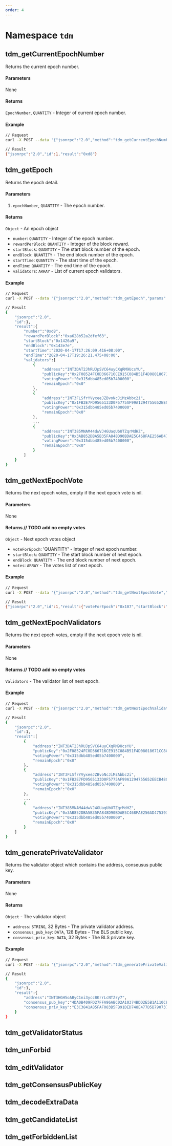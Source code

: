 ```yaml
---
order: 4
---
```


# Namespace `tdm`

## tdm_getCurrentEpochNumber
Returns the current epoch number.

#### Parameters
None

#### Returns
`EpochNumber`, `QUANTITY` - Integer of current epoch number.

#### Example

```bash
// Request
curl -X POST --data '{"jsonrpc":"2.0","method":"tdm_getCurrentEpochNumber","params":[],"id":1}' -H 'content-type: application/json;'

// Result
{"jsonrpc":"2.0","id":1,"result":"0xd8"}
```

## tdm_getEpoch
Returns the epoch detail. 

#### Parameters
1. `epochNumber`, `QUANTITY` - The epoch number.

#### Returns
`Object` - An epoch object
* `number`: `QUANTITY` - Integer of the epoch number.
* `rewardPerBlock`: `QUANTITY` - Integer of the block reward.
* `startBlock`: `QUANTITY` - The start block number of the epoch.
* `endBlock`: `QUANTITY` - The end block number of the epoch.
* `startTime`: `QUANTITY` - The start time of the epoch.
* `endTime`: `QUANTITY` - The end time of the epoch.
* `validators`: `ARRAY` - List of current epoch validators.

#### Example

```bash
// Request
curl -X POST --data '{"jsonrpc":"2.0","method":"tdm_getEpoch","params":["0xd8"],"id":1}' -H 'content-type: application/json;'

// Result
{
    "jsonrpc":"2.0",
    "id":1,
    "result":{
        "number":"0xd8",
        "rewardPerBlock":"0xa628b52a2dfef63",
        "startBlock":"0x1426a9",
        "endBlock":"0x143e7e",
        "startTime":"2020-04-17T17:26:09.416+08:00",
        "endTime":"2020-04-17T19:26:21.475+08:00",
        "validators":[
            {
                "address":"INT3DAT2JhRUJpSVC64uyCXqRM9UcsYU",
                "publicKey":"0x2F08524FC0D366716CE915C084B51F4D08018671CC8CA4C70A4F95C84E1920AC8BBB0CACF9E7EEBE6BDFBD836650D6EF257FBC6F713003BB116F0800BD04B1FA3140746CE6551F9F9F482766FA1ED327AE05A43577D1DE4558E3502F0F0DA18B2BDE90FA204DEE1ECA1F7CBD88E7F9FC6AE7A6C68F9F2921C6E27377340E30B5",
                "votingPower":"0x315dbb485ed05b7400000",
                "remainEpoch":"0x0"
            },
            {
                "address":"INT3FLSfrYVyxeeJZBvoNcJiMzAbbc2i",
                "publicKey":"0x1FB2E7FD9565133D0F5775AF99A1294755652EECB480401C9B20BDD6D3C10C9357EBB4096495A2C40FF2375D2E2FB73B6C6B2EA347674E992B99097699AB31B8739A48B5C1EA9527CFE55A7EAF1E4F7AE33D981090D26FF05C0533A444F656656D2D8C80EAEAFED5824CCB515B6A4D4B1D1966FBD561CE860D4CE8F58BB2AD44",
                "votingPower":"0x315dbb485ed05b7400000",
                "remainEpoch":"0x0"
            },
            ...
            {
                "address":"INT385MNAM44dwVJ4GUaqUbUTZqrMdHZ",
                "publicKey":"0x3AB852DBA5B35FA848D90BDAE5C468FAE256AD47539319CB47DE64526D18B543194D551D4A9FFFE69AC90EA896444D9168AF134B7B695DCF020CF78DA726F3016893A810628DF5FBC03F6F272E2D8BA2F4EC9E61391DCCBA240243B3C989C9787366AB2FCCDB8FF9C74AC1C2A0EF1A6387F4AAACBC4E40AD33361D8CCC8B1A10",
                "votingPower":"0x315dbb485ed05b7400000",
                "remainEpoch":"0x0"
            }
        ]
    }
}
```

## tdm_getNextEpochVote
Returns the next epoch votes, empty if the next epoch vote is nil.

#### Parameters
None

#### Returns // TODO add no empty votes
`Object` - Next epoch votes object
* `voteForEpoch`: 'QUANTITY' - Integer of next epoch number.
* `startBlock`: `QUANTITY` - The start block number of next epoch.
* `endBlock`: `QUANTITY` - The end block number of next epoch.
* `votes`: `ARRAY` - The votes list of next epoch.

#### Example

```bash
// Request
curl -X POST --data '{"jsonrpc":"2.0","method":"tdm_getNextEpochVote","params":[],"id":1}' -H 'content-type: application/json;'

// Result
{"jsonrpc":"2.0","id":1,"result":{"voteForEpoch":"0x107","startBlock":"0x188d62","endBlock":"0x18a540","votes":[]}}
```

## tdm_getNextEpochValidators
Returns the next epoch votes, empty if the next epoch vote is nil.

#### Parameters
None

#### Returns // TODO add no empty votes
`Validators` - The validator list of next epoch.

#### Example

```bash
// Request
curl -X POST --data '{"jsonrpc":"2.0","method":"tdm_getNextEpochValidators","params":[],"id":1}' -H 'content-type: application/json;'

// Result
{
    "jsonrpc":"2.0",
    "id":1,
    "result":[
        {
            "address":"INT3DAT2JhRUJpSVC64uyCXqRM9UcsYU",
            "publicKey":"0x2F08524FC0D366716CE915C084B51F4D08018671CC8CA4C70A4F95C84E1920AC8BBB0CACF9E7EEBE6BDFBD836650D6EF257FBC6F713003BB116F0800BD04B1FA3140746CE6551F9F9F482766FA1ED327AE05A43577D1DE4558E3502F0F0DA18B2BDE90FA204DEE1ECA1F7CBD88E7F9FC6AE7A6C68F9F2921C6E27377340E30B5",
            "votingPower":"0x315dbb485ed05b7400000",
            "remainEpoch":"0x0"
        },
        {
            "address":"INT3FLSfrYVyxeeJZBvoNcJiMzAbbc2i",
            "publicKey":"0x1FB2E7FD9565133D0F5775AF99A1294755652EECB480401C9B20BDD6D3C10C9357EBB4096495A2C40FF2375D2E2FB73B6C6B2EA347674E992B99097699AB31B8739A48B5C1EA9527CFE55A7EAF1E4F7AE33D981090D26FF05C0533A444F656656D2D8C80EAEAFED5824CCB515B6A4D4B1D1966FBD561CE860D4CE8F58BB2AD44",
            "votingPower":"0x315dbb485ed05b7400000",
            "remainEpoch":"0x0"
        },
        ...
        {
            "address":"INT385MNAM44dwVJ4GUaqUbUTZqrMdHZ",
            "publicKey":"0x3AB852DBA5B35FA848D90BDAE5C468FAE256AD47539319CB47DE64526D18B543194D551D4A9FFFE69AC90EA896444D9168AF134B7B695DCF020CF78DA726F3016893A810628DF5FBC03F6F272E2D8BA2F4EC9E61391DCCBA240243B3C989C9787366AB2FCCDB8FF9C74AC1C2A0EF1A6387F4AAACBC4E40AD33361D8CCC8B1A10",
            "votingPower":"0x315dbb485ed05b7400000",
            "remainEpoch":"0x0"
        }
    ]
}
```

## tdm_generatePrivateValidator
Returns the validator object which contains the address, conseusus public key.

#### Parameters
None

#### Returns
`Object` - The validator object
* `address`: `STRING`, 32 Bytes - The private validator address.
* `consensus_pub_key`: `DATA`, 128 Bytes - The BLS public key.
* `consensus_priv_key`: `DATA`, 32 Bytes - The BLS private key.

#### Example

```bash
// Request
curl -X POST --data '{"jsonrpc":"2.0","method":"tdm_generatePrivateValidator","params":["INT3HGH5oAByC1ni3yccBKrrLcNTZry7"],"id":1}' -H 'content-type: application/json;'

// Result
{
    "jsonrpc":"2.0",
    "id":1,
    "result":{
        "address":"INT3HGH5oAByC1ni3yccBKrrLcNTZry7",
        "consensus_pub_key":"4DA0B409FD27FFA96ABC02A10374BDD2E5B1A110CE407D4392027FE12FD5A3F9037E71BF53F540EE67BE08F9CF0F90C27A9926E0F572FF50ACBD0B6DFCC17CC43195F5DF62874AF5FC9E40A43258627458D9BF68309CB65B53249A15E23C0342541B0C31CC8161DD1FB45C9715D35A6FE8B7A785E97F7292333C76FE7DBC25D1",
        "consensus_priv_key":"E3C3841A85FAF083B5FB91DED748E477D5B790737257201EC6080AE418FD4485"
    }
}
```

## tdm_getValidatorStatus


## tdm_unForbid


## tdm_editValidator


## tdm_getConsensusPublicKey


## tdm_decodeExtraData


## tdm_getCandidateList


## tdm_getForbiddenList
